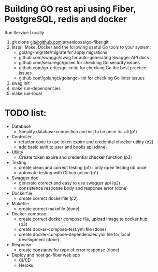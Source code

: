 # Building GO rest api using Fiber, PostgreSQL, redis and docker

Run Service Locally
1. git clone git@github.com:aryanicosa/go-fiber.git
2. Install Make, Docker and the following useful Go tools to your system:
   - golang-migrate/migrate for apply migrations
   - github.com/swaggo/swag for auto-generating Swagger API docs
   - github.com/securego/gosec for checking Go security issues
   - github.com/go-critic/go-critic for checking Go the best practice issues
   - github.com/golangci/golangci-lint for checking Go linter issues
3. swag init
4. make run-dependencies
5. make run-local

# TODO list:
- Database
  - Simplify database connection and init to be once for all (p1)
- Controller
  - refactor code to use token expire and credential checker utility (p2)
  - add basic auth to user and books api (done)
- Utility
  - Create token expire and credential checker function (p3)
- Testing
  - create clean and correct testing (p1) : only open testing db once
  - automate testing with Github action (p1)
- Swagger doc
  - generate correct and easy to use swagger api (p2)
  - consistence response body and response error (done)
- Dockerfile
  - create correct dockerfile (p2)
- Makefile
  - create correct makefile (done)
- Docker-compose
  - create correct docker compose file, upload image to docker hub (p3)
  - create docker-compose-test.yml file (done)
  - create docker-compose-dependencies.yml file for local development (done)
- Response
  - create constants for type of error response (done)
- Deploy and host go-fiber web app
  - CI/CD
  - Heroku
